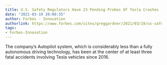 ```yaml
---
title: U.S. Safety Regulators Have 23 Pending Probes Of Tesla Crashes
date: "2021-03-19 20:00:35"
author: Forbes - Innovation
authorlink: https://www.forbes.com/sites/greggardner/2021/03/19/us-safety-regulators-have-23-pending-probes-of-tesla-crashes/
tags:
- Forbes-Innovation
---
```

The company’s Autopilot system, which is considerably less than a fully autonomous driving technology, has been at the center of at least three fatal accidents involving Tesla vehicles since 2016.